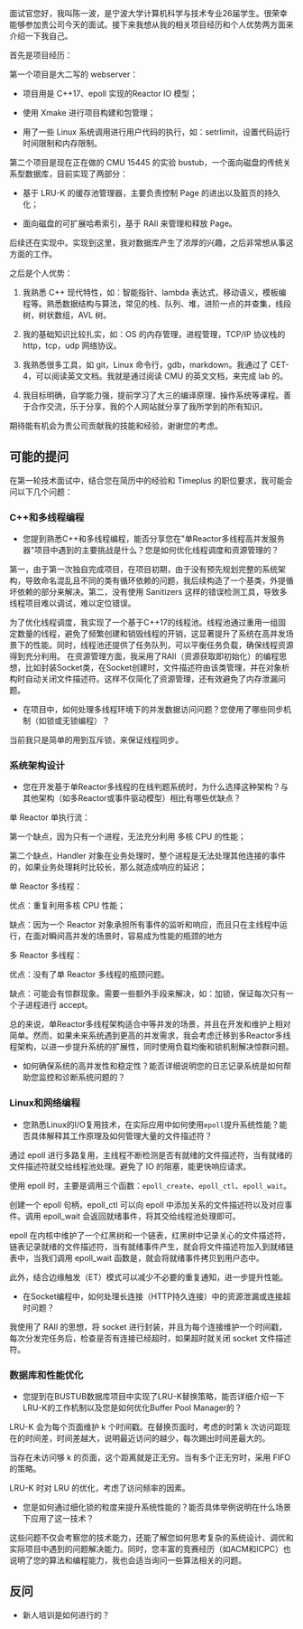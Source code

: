 

面试官您好，我叫陈一波，是宁波大学计算机科学与技术专业26届学生。很荣幸能够参加贵公司今天的面试。接下来我想从我的相关项目经历和个人优势两方面来介绍一下我自己。

首先是项目经历：

第一个项目是大二写的 webserver：

- 项目用是 C++17、epoll 实现的Reactor IO 模型；
  
- 使用 Xmake 进行项目构建和包管理；
  
- 用了一些 Linux 系统调用进行用户代码的执行，如：setrlimit，设置代码运行时间限制和内存限制。

第二个项目是现在正在做的 CMU 15445 的实验 bustub，一个面向磁盘的传统关系型数据库，目前实现了两部分：

- 基于 LRU-K 的缓存池管理器，主要负责控制 Page 的进出以及脏页的持久化；

- 面向磁盘的可扩展哈希索引，基于 RAII 来管理和释放 Page。

后续还在实现中。实现到这里，我对数据库产生了浓厚的兴趣，之后非常想从事这方面的工作。


之后是个人优势：

1. 我熟悉 C++ 现代特性，如：智能指针、lambda 表达式，移动语义，模板编程等。熟悉数据结构与算法，常见的栈、队列、堆，进阶一点的并查集，线段树，树状数组，AVL 树。

2. 我的基础知识比较扎实，如：OS 的内存管理，进程管理，TCP/IP 协议栈的 http，tcp，udp 网络协议。

3. 我熟悉很多工具，如 git，Linux 命令行，gdb，markdown。我通过了 CET-4，可以阅读英文文档。我就是通过阅读 CMU 的英文文档，来完成 lab 的。

4. 我目标明确，自学能力强，提前学习了大三的编译原理、操作系统等课程。善于合作交流，乐于分享，我的个人网站就分享了我所学到的所有知识。

期待能有机会为贵公司贡献我的技能和经验，谢谢您的考虑。

## **可能的提问**

在第一轮技术面试中，结合您在简历中的经验和 Timeplus 的职位要求，我可能会问以下几个问题：

### C++和多线程编程


- 您提到熟悉C++和多线程编程，能否分享您在"单Reactor多线程高并发服务器"项目中遇到的主要挑战是什么？您是如何优化线程调度和资源管理的？

第一，由于第一次独自完成项目，在项目初期，由于没有预先规划完整的系统架构，导致命名混乱且不同的类有循环依赖的问题，我后续构造了一个基类，外提循坏依赖的部分来解决。第二，没有使用 Sanitizers 这样的错误检测工具，导致多线程项目难以调试，难以定位错误。

为了优化线程调度，我实现了一个基于C++17的线程池。线程池通过重用一组固定数量的线程，避免了频繁创建和销毁线程的开销，这显著提升了系统在高并发场景下的性能。同时，线程池还提供了任务队列，可以平衡任务负载，确保线程资源得到充分利用。
在资源管理方面，我采用了RAII（资源获取即初始化）的编程思想，比如封装Socket类，在Socket创建时，文件描述符由该类管理，并在对象析构时自动关闭文件描述符。这样不仅简化了资源管理，还有效避免了内存泄漏问题。


- 在项目中，如何处理多线程环境下的并发数据访问问题？您使用了哪些同步机制（如锁或无锁编程）？

当前我只是简单的用到互斥锁，来保证线程同步。

### 系统架构设计

- 您在开发基于单Reactor多线程的在线判题系统时，为什么选择这种架构？与其他架构（如多Reactor或事件驱动模型）相比有哪些优缺点？

单 Reactor 单执行流：

第一个缺点，因为只有一个进程，无法充分利用 多核 CPU 的性能；

第二个缺点，Handler 对象在业务处理时，整个进程是无法处理其他连接的事件的，如果业务处理耗时比较长，那么就造成响应的延迟；

单 Reactor 多线程：

优点：重复利用多核 CPU 性能；

缺点：因为一个 Reactor 对象承担所有事件的监听和响应，而且只在主线程中运行，在面对瞬间高并发的场景时，容易成为性能的瓶颈的地方

多 Reactor 多线程：

优点：没有了单 Reactor 多线程的瓶颈问题。

缺点：可能会有惊群现象。需要一些额外手段来解决，如：加锁，保证每次只有一个子进程进行 accept。

总的来说，单Reactor多线程架构适合中等并发的场景，并且在开发和维护上相对简单。然而，如果未来系统遇到更高的并发需求，我会考虑迁移到多Reactor多线程架构，以进一步提升系统的扩展性，同时使用负载均衡和锁机制解决惊群问题。


- 如何确保系统的高并发性和稳定性？能否详细说明您的日志记录系统是如何帮助您监控和诊断系统问题的？



### Linux和网络编程

- 您熟悉Linux的I/O复用技术，在实际应用中如何使用`epoll`提升系统性能？能否具体解释其工作原理及如何管理大量的文件描述符？

通过 epoll 进行多路复用，主线程不断检测是否有就绪的文件描述符，当有就绪的文件描述符就交给线程池处理。避免了 IO 的阻塞，能更快响应请求。

使用 epoll 时，主要是调用三个函数：`epoll_create`、`epoll_ctl`、`epoll_wait`。

创建一个 epoll 句柄，epoll_ctl 可以向 epoll 中添加关系的文件描述符以及对应事件。调用 epoll_wait 会返回就绪事件，将其交给线程池处理即可。

epoll 在内核中维护了一个红黑树和一个链表，红黑树中记录关心的文件描述符，链表记录就绪的文件描述符，当有就绪事件产生，就会将文件描述符加入到就绪链表中，当我们调用 epoll_wait 函数是，就会将就绪事件拷贝到用户态中。

此外，结合边缘触发（ET）模式可以减少不必要的重复通知，进一步提升性能。

- 在Socket编程中，如何处理长连接（HTTP持久连接）中的资源泄漏或连接超时问题？

我使用了 RAII 的思想，将 socket 进行封装，并且为每个连接维护一个时间戳，每次分发完任务后，检查是否有连接已经超时，如果超时就关闭 socket 文件描述符。

### 数据库和性能优化

- 您提到在BUSTUB数据库项目中实现了LRU-K替换策略，能否详细介绍一下LRU-K的工作机制以及您是如何优化Buffer Pool Manager的？

LRU-K 会为每个页面维护 k 个时间戳。在替换页面时，考虑的时第 k 次访问距现在的时间差，时间差越大，说明最近访问的越少，每次踢出时间差最大的。

当存在未访问够 k 的页面，这个距离就是正无穷。当有多个正无穷时，采用 FIFO 的策略。

LRU-K 时对 LRU 的优化，考虑了访问频率的因素。

- 您是如何通过细化锁的粒度来提升系统性能的？能否具体举例说明在什么场景下应用了这一技术？


  
这些问题不仅会考察您的技术能力，还能了解您如何思考复杂的系统设计、调优和实际项目中遇到的问题解决能力。同时，您丰富的竞赛经历（如ACM和ICPC）也说明了您的算法和编程能力，我也会适当询问一些算法相关的问题。

## **反问**


- 新人培训是如何进行的？
